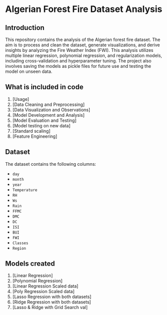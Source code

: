 # Algerian Forest Fire Dataset Analysis

## Introduction

This repository contains the analysis of the Algerian forest fire dataset. The aim is to process and clean the dataset, generate visualizations, and derive insights by analyzing the Fire Weather Index (FWI). This analysis utilizes multiple linear regression, polynomial regression, and regularization models, including cross-validation and hyperparameter tuning. The project also involves saving the models as pickle files for future use and testing the model on unseen data.

## What is included in code

1. [Usage]
2. [Data Cleaning and Preprocessing]
3. [Data Visualization and Observations]
4. [Model Development and Analysis]
5. [Model Evaluation and Testing]
6. [Model testing on new data]
7. [Standard scaling]
8. [Feature Engineering]
   

## Dataset

The dataset contains the following columns:

- `day`
- `month`
- `year`
- `Temperature`
- `RH`
- `Ws`
- `Rain`
- `FFMC`
- `DMC`
- `DC`
- `ISI`
- `BUI`
- `FWI`
- `Classes`
- `Region`
## Models created 
1. [Linear Regression]
2. [Polynomial Regression]
3. [Linear Regression Scaled data]
4. [Poly Regression Scaled data]
5. [Lasso Regression with both datasets]
6. [Ridge Regression with both datasets]
7. [Lasso & Ridge with Grid Search val]
   


